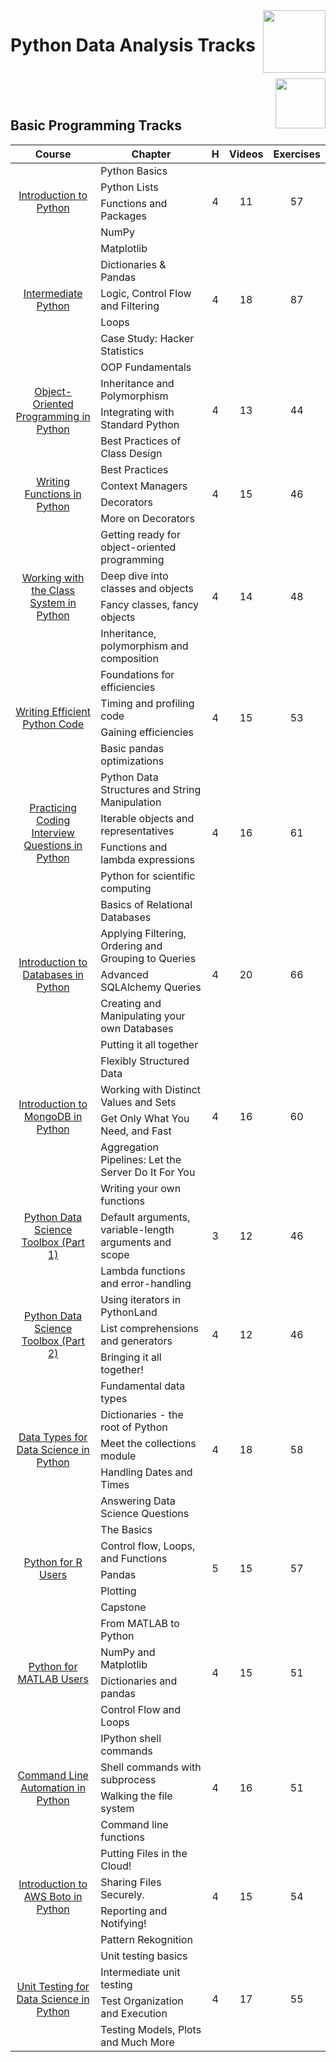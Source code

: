 <img align="right" width="100" src="https://github.com/cs-MohamedAyman/eLearning-Platforms/blob/master/DataCamp-Tracks/org-logos/datacamp.jpg">

# Python Data Analysis Tracks

<br>
<img align="right" width="80" src="https://github.com/cs-MohamedAyman/eLearning-Platforms/blob/master/DataCamp-Tracks/org-logos/python.jpg">
<br><br>

## Basic Programming Tracks

<table>
    <thead>
        <tr>
            <th width="40%">Course</th>
            <th width="60%">Chapter</th>
            <th>H</th>
            <th>Videos</th>
            <th>Exercises</th>
        </tr>
    </thead>
    <tbody>
            <tr>
                <td rowspan=4 align=center>
<a href="https://learn.datacamp.com/courses/intro-to-python-for-data-science">Introduction to Python</a><br>
                <td align="left">Python Basics</td>
                <td rowspan=4 align="center">4</td>
                <td rowspan=4 align="center">11</td>
                <td rowspan=4 align="center">57</td>
                </td>
            </tr>
            <tr>
                <td align="left">Python Lists</td>
            </tr>
            <tr>
                <td align="left">Functions and Packages</td>
            </tr>
            <tr>
                <td align="left">NumPy</td>
            </tr>
            <tr>
                <td rowspan=5 align=center>
<a href="https://learn.datacamp.com/courses/intermediate-python">Intermediate Python</a><br>
                <td align="left">Matplotlib</td>
                <td rowspan=5 align="center">4</td>
                <td rowspan=5 align="center">18</td>
                <td rowspan=5 align="center">87</td>
                </td>
            </tr>
            <tr>
                <td align="left">Dictionaries & Pandas</td>
            </tr>
            <tr>
                <td align="left">Logic, Control Flow and Filtering</td>
            </tr>
            <tr>
                <td align="left">Loops</td>
            </tr>
            <tr>
                <td align="left">Case Study: Hacker Statistics</td>
            </tr>
            <tr>
                <td rowspan=4 align=center>
<a href="https://learn.datacamp.com/courses/object-oriented-programming-in-python">Object-Oriented Programming in Python</a><br>
                <td align="left">OOP Fundamentals</td>
                <td rowspan=4 align="center">4</td>
                <td rowspan=4 align="center">13</td>
                <td rowspan=4 align="center">44</td>
                </td>
            </tr>
            <tr>
                <td align="left">Inheritance and Polymorphism</td>
            </tr>
            <tr>
                <td align="left">Integrating with Standard Python</td>
            </tr>
            <tr>
                <td align="left">Best Practices of Class Design</td>
            </tr>
            <tr>
                <td rowspan=4 align=center>
<a href="https://learn.datacamp.com/courses/writing-functions-in-python">Writing Functions in Python</a><br>
                <td align="left">Best Practices</td>
                <td rowspan=4 align="center">4</td>
                <td rowspan=4 align="center">15</td>
                <td rowspan=4 align="center">46</td>
                </td>
            </tr>
            <tr>
                <td align="left">Context Managers</td>
            </tr>
            <tr>
                <td align="left">Decorators</td>
            </tr>
            <tr>
                <td align="left">More on Decorators</td>
            </tr>
            <tr>
                <td rowspan=4 align=center>
<a href="https://learn.datacamp.com/courses/working-with-the-class-system-in-python">Working with the Class System in Python</a><br>
                <td align="left">Getting ready for object-oriented programming</td>
                <td rowspan=4 align="center">4</td>
                <td rowspan=4 align="center">14</td>
                <td rowspan=4 align="center">48</td>
                </td>
            </tr>
            <tr>
                <td align="left">Deep dive into classes and objects</td>
            </tr>
            <tr>
                <td align="left">Fancy classes, fancy objects</td>
            </tr>
            <tr>
                <td align="left">Inheritance, polymorphism and composition</td>
            </tr>
            <tr>
                <td rowspan=4 align=center>
<a href="https://learn.datacamp.com/courses/writing-efficient-python-code">Writing Efficient Python Code</a><br>
                <td align="left">Foundations for efficiencies</td>
                <td rowspan=4 align="center">4</td>
                <td rowspan=4 align="center">15</td>
                <td rowspan=4 align="center">53</td>
                </td>
            </tr>
            <tr>
                <td align="left">Timing and profiling code</td>
            </tr>
            <tr>
                <td align="left">Gaining efficiencies</td>
            </tr>
            <tr>
                <td align="left">Basic pandas optimizations</td>
            </tr>
            <tr>
                <td rowspan=4 align=center>
<a href="https://learn.datacamp.com/courses/practicing-coding-interview-questions-in-python">Practicing Coding Interview Questions in Python</a><br>
                <td align="left">Python Data Structures and String Manipulation</td>
                <td rowspan=4 align="center">4</td>
                <td rowspan=4 align="center">16</td>
                <td rowspan=4 align="center">61</td>
                </td>
            </tr>
            <tr>
                <td align="left">Iterable objects and representatives</td>
            </tr>
            <tr>
                <td align="left">Functions and lambda expressions</td>
            </tr>
            <tr>
                <td align="left">Python for scientific computing</td>
            </tr>
            <tr>
                <td rowspan=5 align=center>
<a href="https://learn.datacamp.com/courses/introduction-to-relational-databases-in-python">Introduction to Databases in Python</a><br>
                <td align="left">Basics of Relational Databases</td>
                <td rowspan=5 align="center">4</td>
                <td rowspan=5 align="center">20</td>
                <td rowspan=5 align="center">66</td>
                </td>
            </tr>
            <tr>
                <td align="left">Applying Filtering, Ordering and Grouping to Queries</td>
            </tr>
            <tr>
                <td align="left">Advanced SQLAlchemy Queries</td>
            </tr>
            <tr>
                <td align="left">Creating and Manipulating your own Databases</td>
            </tr>
            <tr>
                <td align="left">Putting it all together</td>
            </tr>
            <tr>
                <td rowspan=4 align=center>
<a href="https://learn.datacamp.com/courses/introduction-to-using-mongodb-for-data-science-with-python">Introduction to MongoDB in Python</a><br>
                <td align="left">Flexibly Structured Data</td>
                <td rowspan=4 align="center">4</td>
                <td rowspan=4 align="center">16</td>
                <td rowspan=4 align="center">60</td>
                </td>
            </tr>
            <tr>
                <td align="left">Working with Distinct Values and Sets</td>
            </tr>
            <tr>
                <td align="left">Get Only What You Need, and Fast</td>
            </tr>
            <tr>
                <td align="left">Aggregation Pipelines: Let the Server Do It For You</td>
            </tr>
            <tr>
                <td rowspan=3 align=center>
<a href="https://learn.datacamp.com/courses/python-data-science-toolbox-part-1">Python Data Science Toolbox (Part 1)</a><br>
                <td align="left">Writing your own functions</td>
                <td rowspan=3 align="center">3</td>
                <td rowspan=3 align="center">12</td>
                <td rowspan=3 align="center">46</td>
                </td>
            </tr>
            <tr>
                <td align="left">Default arguments, variable-length arguments and scope</td>
            </tr>
            <tr>
                <td align="left">Lambda functions and error-handling</td>
            </tr>
            <tr>
                <td rowspan=3 align=center>
<a href="https://learn.datacamp.com/courses/python-data-science-toolbox-part-2">Python Data Science Toolbox (Part 2)</a><br>
                <td align="left">Using iterators in PythonLand</td>
                <td rowspan=3 align="center">4</td>
                <td rowspan=3 align="center">12</td>
                <td rowspan=3 align="center">46</td>
                </td>
            </tr>
            <tr>
                <td align="left">List comprehensions and generators</td>
            </tr>
            <tr>
                <td align="left">Bringing it all together!</td>
            </tr>
            <tr>
                <td rowspan=5 align=center>
<a href="https://learn.datacamp.com/courses/data-types-for-data-science-in-python">Data Types for Data Science in Python</a><br>
                <td align="left">Fundamental data types</td>
                <td rowspan=5 align="center">4</td>
                <td rowspan=5 align="center">18</td>
                <td rowspan=5 align="center">58</td>
                </td>
            </tr>
            <tr>
                <td align="left">Dictionaries - the root of Python</td>
            </tr>
            <tr>
                <td align="left">Meet the collections module</td>
            </tr>
            <tr>
                <td align="left">Handling Dates and Times</td>
            </tr>
            <tr>
                <td align="left">Answering Data Science Questions</td>
            </tr>
            <tr>
                <td rowspan=5 align=center>
<a href="https://learn.datacamp.com/courses/python-for-r-users">Python for R Users</a><br>
                <td align="left">The Basics</td>
                <td rowspan=5 align="center">5</td>
                <td rowspan=5 align="center">15</td>
                <td rowspan=5 align="center">57</td>
                </td>
            </tr>
            <tr>
                <td align="left">Control flow, Loops, and Functions</td>
            </tr>
            <tr>
                <td align="left">Pandas</td>
            </tr>
            <tr>
                <td align="left">Plotting</td>
            </tr>
            <tr>
                <td align="left">Capstone</td>
            </tr>
            <tr>
                <td rowspan=4 align=center>
<a href="https://learn.datacamp.com/courses/python-for-matlab-users">Python for MATLAB Users</a><br>
                <td align="left">From MATLAB to Python</td>
                <td rowspan=4 align="center">4</td>
                <td rowspan=4 align="center">15</td>
                <td rowspan=4 align="center">51</td>
                </td>
            </tr>
            <tr>
                <td align="left">NumPy and Matplotlib</td>
            </tr>
            <tr>
                <td align="left">Dictionaries and pandas</td>
            </tr>
            <tr>
                <td align="left">Control Flow and Loops</td>
            </tr>
            <tr>
                <td rowspan=4 align=center>
<a href="https://learn.datacamp.com/courses/command-line-automation-in-python">Command Line Automation in Python</a><br>
                <td align="left">IPython shell commands</td>
                <td rowspan=4 align="center">4</td>
                <td rowspan=4 align="center">16</td>
                <td rowspan=4 align="center">51</td>
                </td>
            </tr>
            <tr>
                <td align="left">Shell commands with subprocess</td>
            </tr>
            <tr>
                <td align="left">Walking the file system</td>
            </tr>
            <tr>
                <td align="left">Command line functions</td>
            </tr>
            <tr>
                <td rowspan=4 align=center>
<a href="https://learn.datacamp.com/courses/introduction-to-aws-boto-in-python">Introduction to AWS Boto in Python</a><br>
                <td align="left">Putting Files in the Cloud!</td>
                <td rowspan=4 align="center">4</td>
                <td rowspan=4 align="center">15</td>
                <td rowspan=4 align="center">54</td>
                </td>
            </tr>
            <tr>
                <td align="left">Sharing Files Securely.</td>
            </tr>
            <tr>
                <td align="left">Reporting and Notifying!</td>
            </tr>
            <tr>
                <td align="left">Pattern Rekognition</td>
            </tr>
            <tr>
                <td rowspan=4 align=center>
<a href="https://learn.datacamp.com/courses/unit-testing-for-data-science-in-python">Unit Testing for Data Science in Python</a><br>
                <td align="left">Unit testing basics</td>
                <td rowspan=4 align="center">4</td>
                <td rowspan=4 align="center">17</td>
                <td rowspan=4 align="center">55</td>
                </td>
            </tr>
            <tr>
                <td align="left">Intermediate unit testing</td>
            </tr>
            <tr>
                <td align="left">Test Organization and Execution</td>
            </tr>
            <tr>
                <td align="left">Testing Models, Plots and Much More</td>
            </tr>
    </tbody>
</table>
